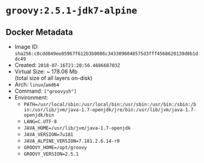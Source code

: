 # `groovy:2.5.1-jdk7-alpine`

## Docker Metadata

- Image ID: `sha256:c0cdd849ee85967f612b3b0086c3433096048575d3fff4568620139d0b1ddc49`
- Created: `2018-07-16T21:20:56.468668703Z`
- Virtual Size: ~ 178.06 Mb  
  (total size of all layers on-disk)
- Arch: `linux`/`amd64`
- Command: `["groovysh"]`
- Environment:
  - `PATH=/usr/local/sbin:/usr/local/bin:/usr/sbin:/usr/bin:/sbin:/bin:/usr/lib/jvm/java-1.7-openjdk/jre/bin:/usr/lib/jvm/java-1.7-openjdk/bin`
  - `LANG=C.UTF-8`
  - `JAVA_HOME=/usr/lib/jvm/java-1.7-openjdk`
  - `JAVA_VERSION=7u181`
  - `JAVA_ALPINE_VERSION=7.181.2.6.14-r0`
  - `GROOVY_HOME=/opt/groovy`
  - `GROOVY_VERSION=2.5.1`

